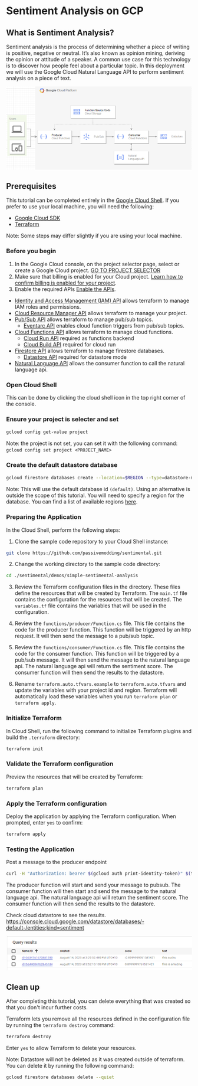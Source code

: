 # Sentiment Analysis on GCP 

## What is Sentiment Analysis?
Sentiment analysis is the process of determining whether a piece of writing is positive, negative or neutral. It’s also known as opinion mining, deriving the opinion or attitude of a speaker. A common use case for this technology is to discover how people feel about a particular topic. In this deployment we will use the Google Cloud Natural Language API to perform sentiment analysis on a piece of text.

![Architecture](./images/architecture.png)

## Prerequisites
This tutorial can be completed entirely in the [Google Cloud Shell](https://console.cloud.google.com/cloudshelleditor). If you prefer to use your local machine, you will need the following:
- [Google Cloud SDK](https://cloud.google.com/sdk/docs/install)
- [Terraform](https://learn.hashicorp.com/tutorials/terraform/install-cli)

Note: Some steps may differ slightly if you are using your local machine.

### Before you begin
1. In the Google Cloud console, on the project selector page, select or create a Google Cloud project.
[GO TO PROJECT SELECTOR](https://console.cloud.google.com/projectselector2/home/dashboard)
2. Make sure that billing is enabled for your Cloud project. [Learn how to confirm billing is enabled for your project](https://cloud.google.com/billing/docs/how-to/verify-billing-enabled#console).
3. Enable the required APIs
[Enable the APIs](https://console.cloud.google.com/flows/enableapi?apiid=iam.googleapis.com,cloudresourcemanager.googleapis.com,pubsub.googleapis.com,eventarc.googleapis.com,cloudfunctions.googleapis.com,run.googleapis.com,cloudbuild.googleapis.com,language.googleapis.com,firestore.googleapis.com).

- [Identity and Access Management (IAM) API](https://console.cloud.google.com/apis/library/iam.googleapis.com)  allows terraform to manage IAM roles and permissions.
- [Cloud Resource Manager API](https://console.cloud.google.com/apis/library/cloudresourcemanager.googleapis.com) allows terraform to manage your project.
- [Pub/Sub API](https://console.cloud.google.com/apis/library/pubsub.googleapis.com) allows terraform to manage pub/sub topics.
    - [Eventarc API](https://console.cloud.google.com/apis/library/eventarc.googleapis.com) enables cloud function triggers from pub/sub topics.
- [Cloud Functions API](https://console.cloud.google.com/apis/library/cloudfunctions.googleapis.com) allows terraform to manage cloud functions.
    - [Cloud Run API](https://console.cloud.google.com/apis/library/run.googleapis.com) required as functions backend
    - [Cloud Build API](https://console.cloud.google.com/apis/library/cloudbuild.googleapis.com) required for cloud run
- [Firestore API](https://console.cloud.google.com/apis/library/firestore.googleapis.com) allows terraform to manage firestore databases.
    - [Datastore API](https://console.cloud.google.com/apis/library/datastore.googleapis.com) required for datastore mode
- [Natural Language API](https://console.cloud.google.com/apis/library/language.googleapis.com) allows the consumer function to call the natural language api.

### Open Cloud Shell
This can be done by clicking the cloud shell icon in the top right corner of the console.

### Ensure your project is selecter and set
```bash
gcloud config get-value project
```
Note:  the project is not set, you can set it with the following command: `gcloud config set project <PROJECT_NAME>`

### Create the default datastore database
```bash
gcloud firestore databases create --location=$REGION --type=datastore-mode
```
Note: This will use the default database id `(default)`. Using an alternative is outside the scope of this tutorial. You will need to specify a region for the database. You can find a list of available regions [here](https://cloud.google.com/firestore/docs/locations).

### Preparing the Application
In the Cloud Shell, perform the following steps:
1. Clone the sample code repository to your Cloud Shell instance:
```bash
git clone https://github.com/passivemodding/sentimental.git
```
2. Change the working directory to the sample code directory:
```bash
cd ./sentimental/demos/simple-sentimental-analysis
```


3. Review the Terraform configuration files in the directory. These files define the resources that will be created by Terraform. The `main.tf` file contains the configuration for the resources that will be created. The `variables.tf` file contains the variables that will be used in the configuration. 

4. Review the `functions/producer/Function.cs` file. This file contains the code for the producer function. This function will be triggered by an http request. It will then send the message to a pub/sub topic.

5. Review the `functions/consumer/Function.cs` file. This file contains the code for the consumer function. This function will be triggered by a pub/sub message. It will then send the message to the natural language api. The natural language api will return the sentiment score. The consumer function will then send the results to the datastore.

6. Rename `terraform.auto.tfvars.example` to `terraform.auto.tfvars` and update the variables with your project id and region. Terraform will automatically load these variables when you run `terraform plan` or `terraform apply`.

### Initialize Terraform
In Cloud Shell, run the following command to initialize Terraform plugins and build the `.terraform` directory:
```bash
terraform init
```

### Validate the Terraform configuration
Preview the resources that will be created by Terraform:
```bash
terraform plan
```

### Apply the Terraform configuration
Deploy the application by applying the Terraform configuration. When prompted, enter `yes` to confirm:
```bash
terraform apply
```

### Testing the Application
Post a message to the producer endpoint
```bash
curl -H "Authorization: bearer $(gcloud auth print-identity-token)" $(terraform output -raw producer_endpoint) --data 'My good review'
```

The producer function will start and send your message to pubsub. The consumer function will then start and send the message to the natural language api. The natural language api will return the sentiment score. The consumer function will then send the results to the datastore.

Check cloud datastore to see the results.
https://console.cloud.google.com/datastore/databases/-default-/entities;kind=sentiment

![Datastore](/images/datastore_results.png)

## Clean up
After completing this tutorial, you can delete everything that was created so that you don't incur further costs.

Terraform lets you remove all the resources defined in the configuration file by running the `terraform destroy` command:
```bash
terraform destroy
```
Enter `yes` to allow Terraform to delete your resources.

Note: Datastore will not be deleted as it was created outside of terraform. You can delete it by running the following command:
```bash
gcloud firestore databases delete --quiet
```